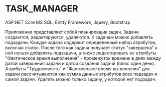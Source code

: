 # TASK_MANAGER
ASP.NET Core MS SQL, Entity Framework, Jquery, Bootstrap

Приложение представляет собой планировщик задач.
Задачи создаются, редактируются, удаляются.
К задачам можно добавлять подзадачи.
Каждая задача содержит определенный набор атрибутов, включая статус.
После того как задача получает статус "завершена" к ней нельзя добавлять подзадачи, а также редактировать ее атрибуты.
"Фактическое время выполнения" - промежуток времени в днях между датой завершения задачи и датой создания задачи (плюс один день).
Атрибуты "Трудоемкость" и "Фактическое время выполнения" для задачи рассчитываются как сумма данных атрибутов всех подзадач и самой задачи.
Удалить можно только задачу, у которой нет подзадач.
